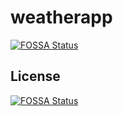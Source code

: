 # weatherapp
[![FOSSA Status](https://app.fossa.io/api/projects/git%2Bgithub.com%2Fjwkim101201%2Fflutter-weatherapp.svg?type=shield)](https://app.fossa.io/projects/git%2Bgithub.com%2Fjwkim101201%2Fflutter-weatherapp?ref=badge_shield)





## License
[![FOSSA Status](https://app.fossa.io/api/projects/git%2Bgithub.com%2Fjwkim101201%2Fflutter-weatherapp.svg?type=large)](https://app.fossa.io/projects/git%2Bgithub.com%2Fjwkim101201%2Fflutter-weatherapp?ref=badge_large)